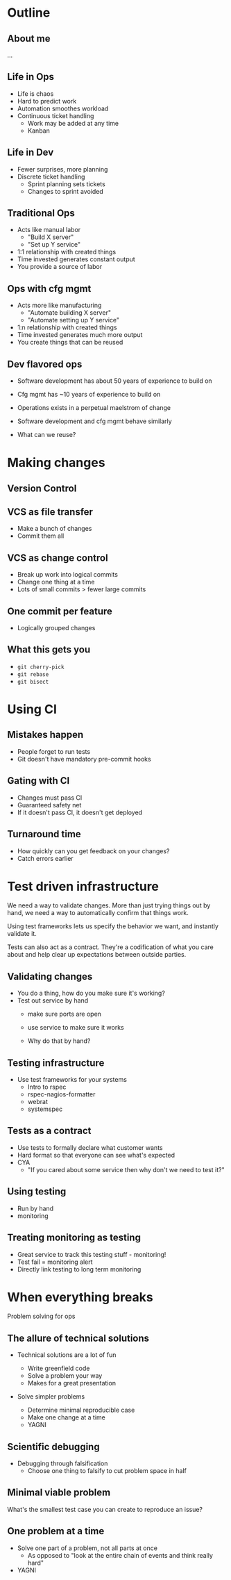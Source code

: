 Outline
=======

About me
--------

...

Life in Ops
-----------

  * Life is chaos
  * Hard to predict work
  * Automation smoothes workload
  * Continuous ticket handling
    * Work may be added at any time
    * Kanban

Life in Dev
-----------

  * Fewer surprises, more planning
  * Discrete ticket handling
    * Sprint planning sets tickets
    * Changes to sprint avoided

Traditional Ops
---------------

  * Acts like manual labor
    * "Build X server"
    * "Set up Y service"
  * 1:1 relationship with created things
  * Time invested generates constant output
  * You provide a source of labor

Ops with cfg mgmt
-----------------

  * Acts more like manufacturing
    * "Automate building X server"
    * "Automate setting up Y service"
  * 1:n relationship with created things
  * Time invested generates much more output
  * You create things that can be reused

Dev flavored ops
----------------

  * Software development has about 50 years of experience to build on
  * Cfg mgmt has ~10 years of experience to build on

  * Operations exists in a perpetual maelstrom of change

  * Software development and cfg mgmt behave similarly
  * What can we reuse?

Making changes
==============

Version Control
---------------

VCS as file transfer
--------------------

  * Make a bunch of changes
  * Commit them all

VCS as change control
---------------------

  * Break up work into logical commits
  * Change one thing at a time
  * Lots of small commits > fewer large commits

One commit per feature
----------------------

  * Logically grouped changes

What this gets you
------------------

  * `git cherry-pick`
  * `git rebase`
  * `git bisect`

Using CI
========

Mistakes happen
---------------

  * People forget to run tests
  * Git doesn't have mandatory pre-commit hooks

Gating with CI
--------------

  * Changes must pass CI
  * Guaranteed safety net
  * If it doesn't pass CI, it doesn't get deployed

Turnaround time
---------------

  * How quickly can you get feedback on your changes?
  * Catch errors earlier

Test driven infrastructure
==========================

We need a way to validate changes. More than just trying things out by hand, we
need a way to automatically confirm that things work.

Using test frameworks lets us specify the behavior we want, and instantly
validate it.

Tests can also act as a contract. They're a codification of what you care about
and help clear up expectations between outside parties.

Validating changes
------------------

  * You do a thing, how do you make sure it's working?
  * Test out service by hand
    * make sure ports are open
    * use service to make sure it works

    * Why do that by hand?

Testing infrastructure
----------------------

  * Use test frameworks for your systems
    * Intro to rspec
    * rspec-nagios-formatter
    * webrat
    * systemspec

Tests as a contract
-------------------

  * Use tests to formally declare what customer wants
  * Hard format so that everyone can see what's expected
  * CYA
    * "If you cared about some service then why don't we need to test it?"

Using testing
-------------

  * Run by hand
  * monitoring

Treating monitoring as testing
------------------------------

  * Great service to track this testing stuff - monitoring!
  * Test fail = monitoring alert
  * Directly link testing to long term monitoring

When everything breaks
======================

Problem solving for ops

The allure of technical solutions
---------------------------------

  * Technical solutions are a lot of fun
    * Write greenfield code
    * Solve a problem your way
    * Makes for a great presentation

  * Solve simpler problems
    * Determine minimal reproducible case
    * Make one change at a time
    * YAGNI

Scientific debugging
--------------------

  * Debugging through falsification
    * Choose one thing to falsify to cut problem space in half

Minimal viable problem
----------------------

What's the smallest test case you can create to reproduce an issue?

One problem at a time
---------------------

  * Solve one part of a problem, not all parts at once
    * As opposed to "look at the entire chain of events and think really hard"
  * YAGNI

